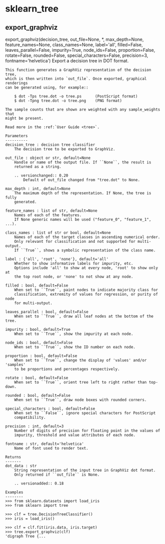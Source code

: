 # sklearn_tree

## export_graphviz

export_graphviz(decision_tree, out_file=None, *, max_depth=None, feature_names=None, class_names=None, label='all', filled=False, leaves_parallel=False, impurity=True, node_ids=False, proportion=False, rotate=False, rounded=False, special_characters=False, precision=3, fontname='helvetica')
    Export a decision tree in DOT format.

    This function generates a GraphViz representation of the decision tree,
    which is then written into `out_file`. Once exported, graphical renderings
    can be generated using, for example::

        $ dot -Tps tree.dot -o tree.ps      (PostScript format)
        $ dot -Tpng tree.dot -o tree.png    (PNG format)

    The sample counts that are shown are weighted with any sample_weights that
    might be present.

    Read more in the :ref:`User Guide <tree>`.

    Parameters
    ----------
    decision_tree : decision tree classifier
        The decision tree to be exported to GraphViz.

    out_file : object or str, default=None
        Handle or name of the output file. If ``None``, the result is
        returned as a string.

        .. versionchanged:: 0.20
            Default of out_file changed from "tree.dot" to None.

    max_depth : int, default=None
        The maximum depth of the representation. If None, the tree is fully
        generated.

    feature_names : list of str, default=None
        Names of each of the features.
        If None generic names will be used ("feature_0", "feature_1", ...).

    class_names : list of str or bool, default=None
        Names of each of the target classes in ascending numerical order.
        Only relevant for classification and not supported for multi-output.
        If ``True``, shows a symbolic representation of the class name.

    label : {'all', 'root', 'none'}, default='all'
        Whether to show informative labels for impurity, etc.
        Options include 'all' to show at every node, 'root' to show only at
        the top root node, or 'none' to not show at any node.

    filled : bool, default=False
        When set to ``True``, paint nodes to indicate majority class for
        classification, extremity of values for regression, or purity of node
        for multi-output.

    leaves_parallel : bool, default=False
        When set to ``True``, draw all leaf nodes at the bottom of the tree.

    impurity : bool, default=True
        When set to ``True``, show the impurity at each node.

    node_ids : bool, default=False
        When set to ``True``, show the ID number on each node.

    proportion : bool, default=False
        When set to ``True``, change the display of 'values' and/or 'samples'
        to be proportions and percentages respectively.

    rotate : bool, default=False
        When set to ``True``, orient tree left to right rather than top-down.

    rounded : bool, default=False
        When set to ``True``, draw node boxes with rounded corners.

    special_characters : bool, default=False
        When set to ``False``, ignore special characters for PostScript
        compatibility.

    precision : int, default=3
        Number of digits of precision for floating point in the values of
        impurity, threshold and value attributes of each node.

    fontname : str, default='helvetica'
        Name of font used to render text.

    Returns
    -------
    dot_data : str
        String representation of the input tree in GraphViz dot format.
        Only returned if ``out_file`` is None.

        .. versionadded:: 0.18

    Examples
    --------
    >>> from sklearn.datasets import load_iris
    >>> from sklearn import tree

    >>> clf = tree.DecisionTreeClassifier()
    >>> iris = load_iris()

    >>> clf = clf.fit(iris.data, iris.target)
    >>> tree.export_graphviz(clf)
    'digraph Tree {...